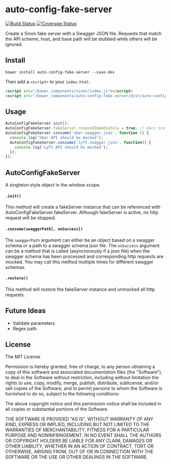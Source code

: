 # auto-config-fake-server
[![Build Status](https://travis-ci.org/appirio-tech/auto-config-fake-server.svg?branch=master)](https://travis-ci.org/appirio-tech/auto-config-fake-server) [![Coverage Status](https://coveralls.io/repos/appirio-tech/auto-config-fake-server/badge.svg)](https://coveralls.io/r/appirio-tech/auto-config-fake-server)

Create a Sinon fake server with a Swagger JSON file.  Requests that match the API scheme, host, and base path will be stubbed while others will be ignored. 

## Install

```shell
bower install auto-config-fake-server --save-dev
```

Then add a `<script>` to your `index.html`:

```html
<script src="/bower_components/sinon/index.js"></script>
<script src="/bower_components/auto-config-fake-server/dist/auto-config-fake-server.js"></script>
```

## Usage
```js
AutoConfigFakeServer.init();
AutoConfigFakeServer.fakeServer.respondImmediately = true; // docs are at http://sinonjs.org/docs
AutoConfigFakeServer.consume('uber.swagger.json', function () {
  console.log('Uber API should be mocked');
  AutoConfigFakeServer.consume('lyft.swagger.json', function() {
    console.log('Lyft API should be mocked');
  });
});
```

## AutoConfigFakeServer
A singleton style object in the window scope.

#### `.init()`
This method will create a fakeServer instance that can be referenced with AutoConfigFakeServer.fakeServer. Although fakeServer is active, no http request will be stopped.

#### `.consume(swaggerPath[, onSuccess])`
The `swaggerPath` argument can either be an object based on a swagger schema or a path to a swagger schema json file. The `onSuccess` argument can be a method that is called (asyncronously if a json file) when the swagger schema has been processed and corresponding http requests are mocked.  You may call this method multiple times for different swagger schemas.

#### `.restore()`
This method will restore the fakeServer instance and unmocked all http requests.

## Future Ideas
* Validate parameters
* Regex path


## License

The MIT License

Permission is hereby granted, free of charge, to any person obtaining a copy
of this software and associated documentation files (the "Software"), to deal
in the Software without restriction, including without limitation the rights
to use, copy, modify, merge, publish, distribute, sublicense, and/or sell
copies of the Software, and to permit persons to whom the Software is
furnished to do so, subject to the following conditions:

The above copyright notice and this permission notice shall be included in
all copies or substantial portions of the Software.

THE SOFTWARE IS PROVIDED "AS IS", WITHOUT WARRANTY OF ANY KIND, EXPRESS OR
IMPLIED, INCLUDING BUT NOT LIMITED TO THE WARRANTIES OF MERCHANTABILITY,
FITNESS FOR A PARTICULAR PURPOSE AND NONINFRINGEMENT. IN NO EVENT SHALL THE
AUTHORS OR COPYRIGHT HOLDERS BE LIABLE FOR ANY CLAIM, DAMAGES OR OTHER
LIABILITY, WHETHER IN AN ACTION OF CONTRACT, TORT OR OTHERWISE, ARISING FROM,
OUT OF OR IN CONNECTION WITH THE SOFTWARE OR THE USE OR OTHER DEALINGS IN
THE SOFTWARE.